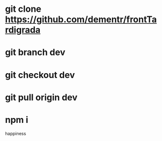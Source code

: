 # git clone https://github.com/dementr/frontTardigrada

# git branch dev

# git checkout dev

# git pull origin dev

#  npm i

happiness
